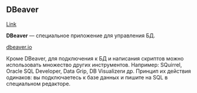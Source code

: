 ## **DBeaver**

[Link](https://mentorpiece.ru/textbook/)

**DBeaver** — специальное приложение для управления БД.

[dbeaver.io](https://dbeaver.io/)

Кроме DBeaver, для подключения к БД и написания скриптов можно использовать множество других инструментов.  Например: SQuirrel, Oracle SQL Developer, Data Grip, DB Visualizerи др. Принцип их действия одинаков: вы подключаетесь к базе данных и пишите на SQL в специальном редакторе.